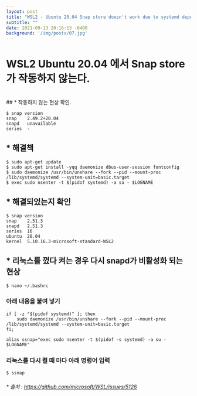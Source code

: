 ```yaml
---
layout: post
title: "WSL2 - Ubuntu 20.04 Snap store doesn't work due to systemd dependency"
subtitle: ""
date: 2021-09-13 20:16:13 -0400
background: '/img/posts/07.jpg'
---
```

# WSL2 Ubuntu 20.04 에서 Snap store 가 작동하지 않는다.
<br>
## * 작동하지 않는 현상 확인.

```
$ snap version
snap    2.49.2+20.04
snapd   unavailable
series  -

```

## * 해결책

```
$ sudo apt-get update 
$ sudo apt-get install -yqq daemonize dbus-user-session fontconfig
$ sudo daemonize /usr/bin/unshare --fork --pid --mount-proc /lib/systemd/systemd --system-unit=basic.target
$ exec sudo nsenter -t $(pidof systemd) -a su - $LOGNAME

```

## * 해결되었는지 확인

```
$ snap version
snap    2.51.3
snapd   2.51.3
series  16
ubuntu  20.04
kernel  5.10.16.3-microsoft-standard-WSL2

```

## * 리눅스를 껐다 켜는 경우 다시 snapd가 비활성화 되는 현상

```
$ nano ~/.bashrc

```
### 아래 내용을 붙여 넣기
```
if [ -z "$(pidof systemd)" ]; then
    sudo daemonize /usr/bin/unshare --fork --pid --mount-proc /lib/systemd/systemd --system-unit=basic.target
fi;

alias ssnap="exec sudo nsenter -t $(pidof -s systemd) -a su - $LOGNAME"

```
### 리눅스를 다시 켤 때 마다 아래 명령어 입력

```
$ ssnap

```


###### * 출처 : <https://github.com/microsoft/WSL/issues/5126>
